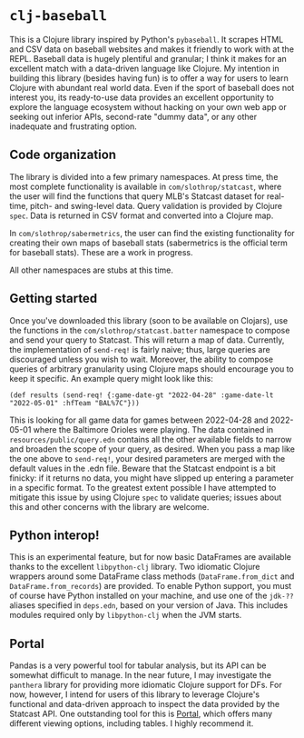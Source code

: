 # `clj-baseball`

This is a Clojure library inspired by Python's `pybaseball`. It scrapes HTML and CSV data on baseball websites and makes it friendly to work with at the REPL. Baseball data is hugely plentiful and granular; I think it makes for an excellent match with a data-driven language like Clojure. My intention in building this library (besides having fun) is to offer a way for users to learn Clojure with abundant real world data. Even if the sport of baseball does not interest you, its ready-to-use data provides an excellent opportunity to explore the language ecosystem without hacking on your own web app or seeking out inferior APIs, second-rate "dummy data", or any other inadequate and frustrating option.

## Code organization

The library is divided into a few primary namespaces. At press time, the most complete functionality is available in `com/slothrop/statcast`, where the user will find the functions that query MLB's Statcast dataset for real-time, pitch- and swing-level data. Query validation is provided by Clojure `spec`. Data is returned in CSV format and converted into a Clojure map. 

In `com/slothrop/sabermetrics`, the user can find the existing functionality for creating their own maps of baseball stats (sabermetrics is the official term for baseball stats). These are a work in progress.

All other namespaces are stubs at this time.

## Getting started

Once you've downloaded this library (soon to be available on Clojars), use the functions in the `com/slothrop/statcast.batter` namespace to compose and send your query to Statcast. This will return a map of data. Currently, the implementation of `send-req!` is fairly naive; thus, large queries are discouraged unless you wish to wait. Moreover, the ability to compose queries of arbitrary granularity using Clojure maps should encourage you to keep it specific. An example query might look like this:

```
(def results (send-req! {:game-date-gt "2022-04-28" :game-date-lt "2022-05-01" :hfTeam "BAL%7C"}))
```

This is looking for all game data for games between 2022-04-28 and 2022-05-01 where the Baltimore Orioles were playing. The data contained in `resources/public/query.edn` contains all the other available fields to narrow and broaden the scope of your query, as desired. When you pass a map like the one above to `send-req!`, your desired parameters are merged with the default values in the .edn file. Beware that the Statcast endpoint is a bit finicky: if it returns no data, you might have slipped up entering a parameter in a specific format. To the greatest extent possible I have attempted to mitigate this issue by using Clojure `spec` to validate queries; issues about this and other concerns with the library are welcome.

## Python interop!

This is an experimental feature, but for now basic DataFrames are available thanks to the excellent `libpython-clj` library. Two idiomatic Clojure wrappers around some DataFrame class methods (`DataFrame.from_dict` and `DataFrame.from_records`) are provided. To enable Python support, you must of course have Python installed on your machine, and use one of the `jdk-??` aliases specified in `deps.edn`, based on your version of Java. This includes modules required only by `libpython-clj` when the JVM starts. 

## Portal

Pandas is a very powerful tool for tabular analysis, but its API can be somewhat difficult to manage. In the near future, I may investigate the `panthera` library for providing more idiomatic Clojure support for DFs. For now, however, I intend for users of this library to leverage Clojure's functional and data-driven approach to inspect the data provided by the Statcast API. One outstanding tool for this is [Portal](https://github.com/djblue/portal), which offers many different viewing options, including tables. I highly recommend it. 